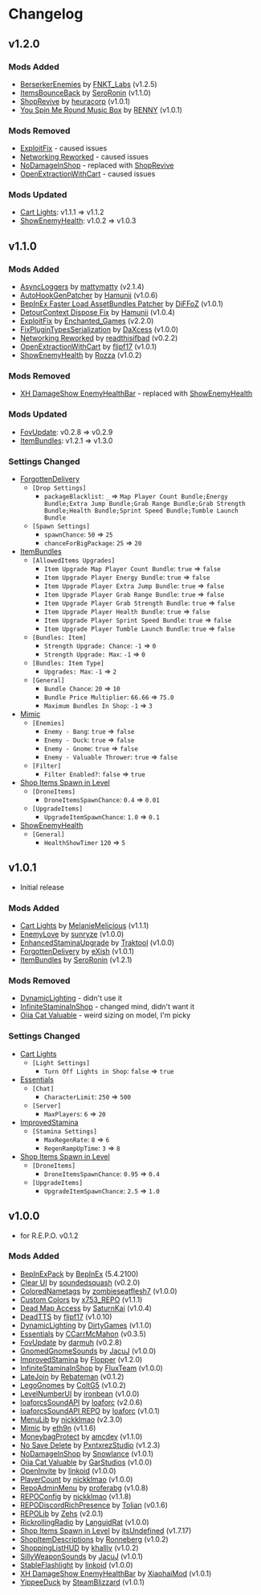 # Changelog

## v1.2.0

### Mods Added

- [BerserkerEnemies](https://thunderstore.io/c/repo/p/FNKT_Labs/BerserkerEnemies/) by [FNKT_Labs](https://thunderstore.io/c/repo/p/FNKT_Labs/) (v1.2.5)
- [ItemsBounceBack](https://thunderstore.io/c/repo/p/SeroRonin/ItemsBounceBack/) by [SeroRonin](https://thunderstore.io/c/repo/p/SeroRonin/) (v1.1.0)
- [ShopRevive](https://thunderstore.io/c/repo/p/heuracorp/ShopRevive/) by [heuracorp](https://thunderstore.io/c/repo/p/heuracorp/) (v1.0.1)
- [You Spin Me Round Music Box](https://thunderstore.io/c/repo/p/RENNY/You_Spin_Me_Round_Music_Box/) by [RENNY](https://thunderstore.io/c/repo/p/RENNY/) (v1.0.1)

### Mods Removed

- [ExploitFix](https://thunderstore.io/c/repo/p/Enchanted_Games/ExploitFix/) - caused issues
- [Networking Reworked](https://thunderstore.io/c/repo/p/readthisifbad/NetworkingReworked/) - caused issues
- [NoDamageInShop](https://thunderstore.io/c/repo/p/Snowlance/NoDamageInShop/) - replaced with [ShopRevive](https://thunderstore.io/c/repo/p/heuracorp/ShopRevive/)
- [OpenExtractionWithCart](https://thunderstore.io/c/repo/p/flipf17/OpenExtractionWithCart/) - caused issues

### Mods Updated

- [Cart Lights](https://thunderstore.io/c/repo/p/MelanieMelicious/Cart_Lights_MelanieMelicious/): v1.1.1 => v1.1.2
- [ShowEnemyHealth](https://thunderstore.io/c/repo/p/Rozza/ShowEnemyHealth/): v1.0.2 => v1.0.3

## v1.1.0

### Mods Added

- [AsyncLoggers](https://thunderstore.io/c/repo/p/mattymatty/AsyncLoggers/) by [mattymatty](https://thunderstore.io/c/repo/p/mattymatty/) (v2.1.4)
- [AutoHookGenPatcher](https://thunderstore.io/c/repo/p/Hamunii/AutoHookGenPatcher/) by [Hamunii](https://thunderstore.io/c/repo/p/Hamunii/) (v1.0.6)
- [BepInEx Faster Load AssetBundles Patcher](https://thunderstore.io/c/repo/p/DiFFoZ/BepInEx_Faster_Load_AssetBundles_Patcher/) by [DiFFoZ](https://thunderstore.io/c/repo/p/DiFFoZ/) (v1.0.1)
- [DetourContext Dispose Fix](https://thunderstore.io/c/repo/p/Hamunii/DetourContext_Dispose_Fix/) by [Hamunii](https://thunderstore.io/c/repo/p/Hamunii/) (v1.0.4)
- [ExploitFix](https://thunderstore.io/c/repo/p/Enchanted_Games/ExploitFix/) by [Enchanted_Games](https://thunderstore.io/c/repo/p/Enchanted_Games/) (v2.2.0)
- [FixPluginTypesSerialization](https://thunderstore.io/c/repo/p/DaXcess/FixPluginTypesSerialization/) by [DaXcess](https://thunderstore.io/c/repo/p/DaXcess/) (v1.0.0)
- [Networking Reworked](https://thunderstore.io/c/repo/p/readthisifbad/NetworkingReworked/) by [readthisifbad](https://thunderstore.io/c/repo/p/readthisifbad/) (v0.2.2)
- [OpenExtractionWithCart](https://thunderstore.io/c/repo/p/flipf17/OpenExtractionWithCart/) by [flipf17](https://thunderstore.io/c/repo/p/flipf17/) (v1.0.1)
- [ShowEnemyHealth](https://thunderstore.io/c/repo/p/Rozza/ShowEnemyHealth/) by [Rozza](https://thunderstore.io/c/repo/p/Rozza/) (v1.0.2)

### Mods Removed

- [XH DamageShow EnemyHealthBar](https://thunderstore.io/c/repo/p/XiaohaiMod/XH_DamageShow_EnemyHealthBar/) - replaced with [ShowEnemyHealth](https://thunderstore.io/c/repo/p/Rozza/ShowEnemyHealth/)

### Mods Updated

- [FovUpdate](https://thunderstore.io/c/repo/p/darmuh/FovUpdate/): v0.2.8 => v0.2.9
- [ItemBundles](https://thunderstore.io/c/repo/p/SeroRonin/ItemBundles/): v1.2.1 => v1.3.0

### Settings Changed

- [ForgottenDelivery](https://thunderstore.io/c/repo/p/eXish/ForgottenDelivery/)
  - `[Drop Settings]`
    - `packageBlacklist`: `_` ⇒ `Map Player Count Bundle;Energy Bundle;Extra Jump Bundle;Grab Range Bundle;Grab Strength Bundle;Health Bundle;Sprint Speed Bundle;Tumble Launch Bundle`
  - `[Spawn Settings]`
    - `spawnChance`: `50` ⇒ `25`
    - `chanceForBigPackage`: `25` ⇒ `20`
- [ItemBundles](https://thunderstore.io/c/repo/p/SeroRonin/ItemBundles/)
  - `[AllowedItems Upgrades]`
    - `Item Upgrade Map Player Count Bundle`: `true` ⇒ `false`
    - `Item Upgrade Player Energy Bundle`: `true` ⇒ `false`
    - `Item Upgrade Player Extra Jump Bundle`: `true` ⇒ `false`
    - `Item Upgrade Player Grab Range Bundle`: `true` ⇒ `false`
    - `Item Upgrade Player Grab Strength Bundle`: `true` ⇒ `false`
    - `Item Upgrade Player Health Bundle`: `true` ⇒ `false`
    - `Item Upgrade Player Sprint Speed Bundle`: `true` ⇒ `false`
    - `Item Upgrade Player Tumble Launch Bundle`: `true` ⇒ `false`
  - `[Bundles: Item]`
    - `Strength Upgrade: Chance`: `-1` ⇒ `0`
    - `Strength Upgrade: Max`: `-1` ⇒ `0`
  - `[Bundles: Item Type]`
    - `Upgrades: Max`: `-1` ⇒ `2`
  - `[General]`
    - `Bundle Chance`: `20` ⇒ `10`
    - `Bundle Price Multiplier`: `66.66` ⇒ `75.0`
    - `Maximum Bundles In Shop`: `-1` ⇒ `3`
- [Mimic](https://thunderstore.io/c/repo/p/eth9n/Mimic/)
  - `[Enemies]`
    - `Enemy - Bang`: `true` ⇒ `false`
    - `Enemy - Duck`: `true` ⇒ `false`
    - `Enemy - Gnome`: `true` ⇒ `false`
    - `Enemy - Valuable Thrower`: `true` ⇒ `false`
  - `[Filter]`
    - `Filter Enabled?`: `false` ⇒ `true`
- [Shop Items Spawn in Level](https://thunderstore.io/c/repo/p/itsUndefined/Shop_Items_Spawn_in_Level/)
  - `[DroneItems]`
    - `DroneItemsSpawnChance`: `0.4` ⇒ `0.01`
  - `[UpgradeItems]`
    - `UpgradeItemSpawnChance`: `1.0` ⇒ `0.1`
- [ShowEnemyHealth](https://thunderstore.io/c/repo/p/Rozza/ShowEnemyHealth/)
  - `[General]`
    - `HealthShowTimer` `120` ⇒ `5`

## v1.0.1

- Initial release

### Mods Added

- [Cart Lights](https://thunderstore.io/c/repo/p/MelanieMelicious/Cart_Lights_MelanieMelicious/) by [MelanieMelicious](https://thunderstore.io/c/repo/p/MelanieMelicious/) (v1.1.1)
- [EnemyLove](https://thunderstore.io/c/repo/p/sunryze/EnemyLove/) by [sunryze](https://thunderstore.io/c/repo/p/sunryze/) (v1.0.0)
- [EnhancedStaminaUpgrade](https://thunderstore.io/c/repo/p/Traktool/EnhancedStaminaUpgrade/) by [Traktool](https://thunderstore.io/c/repo/p/Traktool/) (v1.0.0)
- [ForgottenDelivery](https://thunderstore.io/c/repo/p/eXish/ForgottenDelivery/) by [eXish](https://thunderstore.io/c/repo/p/eXish/) (v1.0.1)
- [ItemBundles](https://thunderstore.io/c/repo/p/SeroRonin/ItemBundles/) by [SeroRonin](https://thunderstore.io/c/repo/p/SeroRonin/) (v1.2.1)

### Mods Removed

- [DynamicLighting](https://thunderstore.io/c/repo/p/DirtyGames/DynamicLighting/) - didn't use it
- [InfiniteStaminaInShop](https://thunderstore.io/c/repo/p/FluxTeam/InfiniteStaminaInShop/) - changed mind, didn't want it
- [Oiia Cat Valuable](https://thunderstore.io/c/repo/p/GarStudios/Oiia_Cat_Valuable/) - weird sizing on model, I'm picky

### Settings Changed

- [Cart Lights](https://thunderstore.io/c/repo/p/MelanieMelicious/Cart_Lights_MelanieMelicious/)
  - `[Light Settings]`
    - `Turn Off Lights in Shop`: `false` ⇒ `true`
- [Essentials](https://thunderstore.io/c/repo/p/CCarrMcMahon/Essentials/)
  - `[Chat]`
    - `CharacterLimit`: `250` ⇒ `500`
  - `[Server]`
    - `MaxPlayers`: `6` ⇒ `20`
- [ImprovedStamina](https://thunderstore.io/c/repo/p/Flopper/ImprovedStamina/)
  - `[Stamina Settings]`
    - `MaxRegenRate`: `8` ⇒ `6`
    - `RegenRampUpTime`: `3` ⇒ `8`
- [Shop Items Spawn in Level](https://thunderstore.io/c/repo/p/itsUndefined/Shop_Items_Spawn_in_Level/)
  - `[DroneItems]`
    - `DroneItemsSpawnChance`: `0.95` ⇒ `0.4`
  - `[UpgradeItems]`
    - `UpgradeItemSpawnChance`: `2.5` ⇒ `1.0`

## v1.0.0

- for R.E.P.O. v0.1.2

### Mods Added

- [BepInExPack](https://thunderstore.io/c/repo/p/BepInEx/BepInExPack/) by [BepInEx](https://thunderstore.io/c/repo/p/BepInEx/) (5.4.2100)
- [Clear UI](https://thunderstore.io/c/repo/p/soundedsquash/Clear_UI/) by [soundedsquash](https://thunderstore.io/c/repo/p/soundedsquash/) (v0.2.0)
- [ColoredNametags](https://thunderstore.io/c/repo/p/zombieseatflesh7/ColoredNametags/) by [zombieseatflesh7](https://thunderstore.io/c/repo/p/zombieseatflesh7/) (v1.0.0)
- [Custom Colors](https://thunderstore.io/c/repo/p/x753_REPO/CustomColors/) by [x753_REPO](https://thunderstore.io/c/repo/p/x753_REPO/) (v1.1.1)
- [Dead Map Access](https://thunderstore.io/c/repo/p/SaturnKai/Dead_Map_Access/) by [SaturnKai](https://thunderstore.io/c/repo/p/SaturnKai/) (v1.0.4)
- [DeadTTS](https://thunderstore.io/c/repo/p/flipf17/DeadTTS/) by [flipf17](https://thunderstore.io/c/repo/p/flipf17/) (v1.0.10)
- [DynamicLighting](https://thunderstore.io/c/repo/p/DirtyGames/DynamicLighting/) by [DirtyGames](https://thunderstore.io/c/repo/p/DirtyGames/DynamicLighting/) (v1.1.0)
- [Essentials](https://thunderstore.io/c/repo/p/CCarrMcMahon/Essentials/) by [CCarrMcMahon](https://thunderstore.io/c/repo/p/CCarrMcMahon/) (v0.3.5)
- [FovUpdate](https://thunderstore.io/c/repo/p/darmuh/FovUpdate/) by [darmuh](https://thunderstore.io/c/repo/p/darmuh/) (v0.2.8)
- [GnomedGnomeSounds](https://thunderstore.io/c/repo/p/JacuJ/GnomedGnomeSounds/) by [JacuJ](JacuJ) (v1.0.0)
- [ImprovedStamina](https://thunderstore.io/c/repo/p/Flopper/ImprovedStamina/) by [Flopper](https://thunderstore.io/c/repo/p/Flopper/) (v1.2.0)
- [InfiniteStaminaInShop](https://thunderstore.io/c/repo/p/FluxTeam/InfiniteStaminaInShop/) by [FluxTeam](https://thunderstore.io/c/repo/p/FluxTeam/) (v1.0.0)
- [LateJoin](https://thunderstore.io/c/repo/p/Rebateman/LateJoin/) by [Rebateman](https://thunderstore.io/c/repo/p/Rebateman/) (v0.1.2)
- [LegoGnomes](https://thunderstore.io/c/repo/p/ColtG5/LegoGnomes/) by [ColtG5](https://thunderstore.io/c/repo/p/ColtG5/) (v1.0.2)
- [LevelNumberUI](https://thunderstore.io/c/repo/p/ironbean/LevelNumberUI/) by [ironbean](https://thunderstore.io/c/repo/p/ironbean/) (v1.0.0)
- [loaforcsSoundAPI](https://thunderstore.io/c/repo/p/loaforc/loaforcsSoundAPI/) by [loaforc](https://thunderstore.io/c/repo/p/loaforc/) (v2.0.6)
- [loaforcsSoundAPI REPO](https://thunderstore.io/c/repo/p/loaforc/loaforcsSoundAPI_REPO/) by [loaforc](https://thunderstore.io/c/repo/p/loaforc/) (v1.0.1)
- [MenuLib](https://thunderstore.io/c/repo/p/nickklmao/MenuLib/) by [nickklmao](https://thunderstore.io/c/repo/p/nickklmao/) (v2.3.0)
- [Mimic](https://thunderstore.io/c/repo/p/eth9n/Mimic/) by [eth9n](https://thunderstore.io/c/repo/p/eth9n/) (v1.1.6)
- [MoneybagProtect](https://thunderstore.io/c/repo/p/amcdev/MoneybagProtect/) by [amcdev](https://thunderstore.io/c/repo/p/amcdev/) (v1.1.0)
- [No Save Delete](https://thunderstore.io/c/repo/p/PxntxrezStudio/No_Save_Delete/) by [PxntxrezStudio](https://thunderstore.io/c/repo/p/PxntxrezStudio/) (v1.2.3)
- [NoDamageInShop](https://thunderstore.io/c/repo/p/Snowlance/NoDamageInShop/) by [Snowlance](https://thunderstore.io/c/repo/p/Snowlance/) (v1.0.1)
- [Oiia Cat Valuable](https://thunderstore.io/c/repo/p/GarStudios/Oiia_Cat_Valuable/) by [GarStudios](https://thunderstore.io/c/repo/p/GarStudios/) (v1.0.0)
- [OpenInvite](https://thunderstore.io/c/repo/p/linkoid/OpenInvite/) by [linkoid](https://thunderstore.io/c/repo/p/linkoid/) (v1.0.0)
- [PlayerCount](https://thunderstore.io/c/repo/p/nickklmao/PlayerCount/) by [nickklmao](https://thunderstore.io/c/repo/p/nickklmao/) (v1.0.0)
- [RepoAdminMenu](https://thunderstore.io/c/repo/p/proferabg/RepoAdminMenu/) by [proferabg](https://thunderstore.io/c/repo/p/proferabg/) (v1.0.8)
- [REPOConfig](https://thunderstore.io/c/repo/p/nickklmao/REPOConfig/) by [nickklmao](https://thunderstore.io/c/repo/p/nickklmao/) (v1.1.8)
- [REPODiscordRichPresence](https://thunderstore.io/c/repo/p/Tolian/REPODiscordRichPresence/) by [Tolian](https://thunderstore.io/c/repo/p/Tolian/) (v0.1.6)
- [REPOLib](https://thunderstore.io/c/repo/p/Zehs/REPOLib/) by [Zehs](https://thunderstore.io/c/repo/p/Zehs/) (v2.0.1)
- [RickrollingRadio](https://thunderstore.io/c/repo/p/LanguidRat/RickrollingRadio/) by [LanguidRat](https://thunderstore.io/c/repo/p/LanguidRat/) (v1.0.0)
- [Shop Items Spawn in Level](https://thunderstore.io/c/repo/p/itsUndefined/Shop_Items_Spawn_in_Level/) by [itsUndefined](https://thunderstore.io/c/repo/p/itsUndefined/) (v1.7.17)
- [ShopItemDescriptions](https://thunderstore.io/c/repo/p/Ronneberg/ShopItemDescriptions/) by [Ronneberg](https://thunderstore.io/c/repo/p/Ronneberg/ShopItemDescriptions/) (v1.0.2)
- [ShoppingListHUD](https://thunderstore.io/c/repo/p/khalliv/ShoppingListHUD/) by [khalliv](https://thunderstore.io/c/repo/p/khalliv/) (v1.0.2)
- [SillyWeaponSounds](https://thunderstore.io/c/repo/p/JacuJ/SillyWeaponSounds/) by [JacuJ](https://thunderstore.io/c/repo/p/JacuJ/) (v1.0.1)
- [StableFlashlight](https://thunderstore.io/c/repo/p/linkoid/StableFlashlight/) by [linkoid](https://thunderstore.io/c/repo/p/linkoid/) (v1.0.0)
- [XH DamageShow EnemyHealthBar](https://thunderstore.io/c/repo/p/XiaohaiMod/XH_DamageShow_EnemyHealthBar/) by [XiaohaiMod](https://thunderstore.io/c/repo/p/XiaohaiMod/) (v1.0.1)
- [YippeeDuck](https://thunderstore.io/c/repo/p/SteamBlizzard/YippeeDuck/) by [SteamBlizzard](https://thunderstore.io/c/repo/p/SteamBlizzard/) (v1.0.1)
